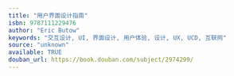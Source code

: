 ```yaml
---
title: "用户界面设计指南"
isbn: 9787111229476
author: "Eric Butow"
keywords: "交互设计, UI, 界面设计, 用户体验, 设计, UX, UCD, 互联网"
source: "unknown"
available: TRUE
douban_url: https://book.douban.com/subject/2974299/
---
```

